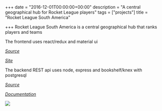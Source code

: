 +++
date = "2016-12-01T00:00:00+00:00"
description = "A central geographical hub for Rocket League players"
tags = ["projects"]
title = "Rocket League South America"

+++
Rocket League South America is a central geographical hub that ranks players and teams

The frontend uses react/redux and material ui

_[Source](http://github.com/hugogrochau/rocketleaguesam-web)_

_[Site](http://rocketleaguesam.com)_

The backend REST api uses node, express and bookshelf/knex with postgresql

_[Source](https://github.com/hugogrochau/rocketleaguesam-api)_

_[Documentation](http://hugogrochau.github.io/rocketleaguesam-api/)_

![](/img/rocketleaguesam.png)
